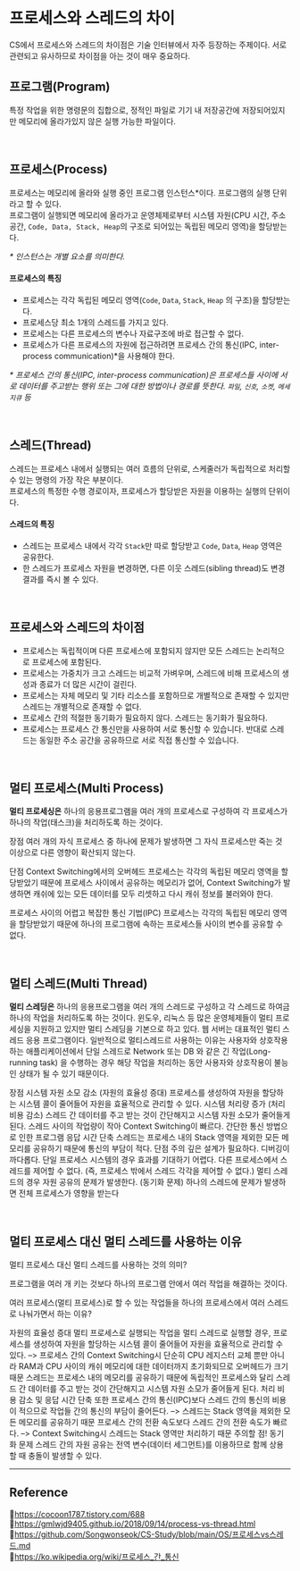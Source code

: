 # 프로세스와 스레드의 차이

CS에서 프로세스와 스레드의 차이점은 기술 인터뷰에서 자주 등장하는 주제이다. 서로 관련되고 유사하므로 차이점을 아는 것이 매우 중요하다.

## 프로그램(Program)

특정 작업을 위한 명령문의 집합으로, 정적인 파일로 기기 내 저장공간에 저장되어있지만 메모리에 올라가있지 않은 실행 가능한 파일이다.

<br/>

## 프로세스(Process)

프로세스는 메모리에 올라와 실행 중인 프로그램 인스턴스\*이다. 프로그램의 실행 단위라고 할 수 있다.  
프로그램이 실행되면 메모리에 올라가고 운영체제로부터 시스템 자원(CPU 시간, 주소 공간, `Code, Data, Stack, Heap`의 구조로 되어있는 독립된 메모리 영역)을 할당받는다.

_\* 인스턴스는 개별 요소를 의미한다._

#### 프로세스의 특징

- 프로세스는 각각 독립된 메모리 영역(`Code`, `Data`, `Stack`, `Heap` 의 구조)을 할당받는다.
- 프로세스당 최소 1개의 스레드를 가지고 있다.
- 프로세스는 다른 프로세스의 변수나 자료구조에 바로 접근할 수 없다.
- 프로세스가 다른 프로세스의 자원에 접근하려면 프로세스 간의 통신(IPC, inter-process communication)\*을 사용해야 한다.

_\* 프로세스 간의 통신(IPC, inter-process communication)은 프로세스들 사이에 서로 데이터를 주고받는 행위 또는 그에 대한 방법이나 경로를 뜻한다. `파일`, `신호`, `소켓`, `메세지큐` 등_

<br/>

## 스레드(Thread)

스레드는 프로세스 내에서 실행되는 여러 흐름의 단위로, 스케줄러가 독립적으로 처리할 수 있는 명령의 가장 작은 부분이다.  
프로세스의 특정한 수행 경로이자, 프로세스가 할당받은 자원을 이용하는 실행의 단위이다.

#### 스레드의 특징

- 스레드는 프로세스 내에서 각각 `Stack`만 따로 할당받고 `Code`, `Data`, `Heap` 영역은 공유한다.
- 한 스레드가 프로세스 자원을 변경하면, 다른 이웃 스레드(sibling thread)도 변경 결과를 즉시 볼 수 있다.

<br/>

## 프로세스와 스레드의 차이점

- 프로세스는 독립적이며 다른 프로세스에 포함되지 않지만 모든 스레드는 논리적으로 프로세스에 포함된다.
- 프로세스는 가중치가 크고 스레드는 비교적 가벼우며, 스레드에 비해 프로세스의 생성과 종료가 더 많은 시간이 걸린다.
- 프로세스는 자체 메모리 및 기타 리소스를 포함하므로 개별적으로 존재할 수 있지만 스레드는 개별적으로 존재할 수 없다.
- 프로세스 간의 적절한 동기화가 필요하지 않다. 스레드는 동기화가 필요하다.
- 프로세스는 프로세스 간 통신만을 사용하여 서로 통신할 수 있습니다. 반대로 스레드는 동일한 주소 공간을 공유하므로 서로 직접 통신할 수 있습니다.

<br/>

## 멀티 프로세스(Multi Process)

**멀티 프로세싱은** 하나의 응용프로그램을 여러 개의 프로세스로 구성하여 각 프로세스가 하나의 작업(태스크)을 처리하도록 하는 것이다.

장점
여러 개의 자식 프로세스 중 하나에 문제가 발생하면 그 자식 프로세스만 죽는 것 이상으로 다른 영향이 확산되지 않는다.

단점
Context Switching에서의 오버헤드 프로세스는 각각의 독립된 메모리 영역을 할당받았기 때문에 프로세스 사이에서 공유하는 메모리가 없어, Context Switching가 발생하면 캐쉬에 있는 모든 데이터를 모두 리셋하고 다시 캐쉬 정보를 불러와야 한다.

프로세스 사이의 어렵고 복잡한 통신 기법(IPC) 프로세스는 각각의 독립된 메모리 영역을 할당받았기 때문에 하나의 프로그램에 속하는 프로세스들 사이의 변수를 공유할 수 없다.

<br/>

## 멀티 스레드(Multi Thread)

**멀티 스레딩은** 하나의 응용프로그램을 여러 개의 스레드로 구성하고 각 스레드로 하여금 하나의 작업을 처리하도록 하는 것이다. 윈도우, 리눅스 등 많은 운영체제들이 멀티 프로세싱을 지원하고 있지만 멀티 스레딩을 기본으로 하고 있다. 웹 서버는 대표적인 멀티 스레드 응용 프로그램이다.
일반적으로 멀티스레드르 사용하는 이유는 사용자와 상호작용하는 애플리케이션에서 단일 스레드로 Network 또는 DB 와 같은 긴 작업(Long-running task) 을 수행하는 경우 해당 작업을 처리하는 동안 사용자와 상호작용이 불능인 상태가 될 수 있기 때문이다.

장점
시스템 자원 소모 감소 (자원의 효율성 증대)
프로세스를 생성하여 자원을 할당하는 시스템 콜이 줄어들어 자원을 효율적으로 관리할 수 있다.
시스템 처리량 증가 (처리 비용 감소)
스레드 간 데이터를 주고 받는 것이 간단해지고 시스템 자원 소모가 줄어들게 된다.
스레드 사이의 작업량이 작아 Context Switching이 빠르다.
간단한 통신 방법으로 인한 프로그램 응답 시간 단축
스레드는 프로세스 내의 Stack 영역을 제외한 모든 메모리를 공유하기 때문에 통신의 부담이 적다.
단점
주의 깊은 설계가 필요하다.
디버깅이 까다롭다.
단일 프로세스 시스템의 경우 효과를 기대하기 어렵다.
다른 프로세스에서 스레드를 제어할 수 없다. (즉, 프로세스 밖에서 스레드 각각을 제어할 수 없다.)
멀티 스레드의 경우 자원 공유의 문제가 발생한다. (동기화 문제)
하나의 스레드에 문제가 발생하면 전체 프로세스가 영향을 받는다

<br/>

## 멀티 프로세스 대신 멀티 스레드를 사용하는 이유

멀티 프로세스 대신 멀티 스레드를 사용하는 것의 의미?

프로그램을 여러 개 키는 것보다 하나의 프로그램 안에서 여러 작업을 해결하는 것이다.

여러 프로세스(멀티 프로세스)로 할 수 있는 작업들을 하나의 프로세스에서 여러 스레드로 나눠가면서 하는 이유?

자원의 효율성 증대
멀티 프로세스로 실행되는 작업을 멀티 스레드로 실행할 경우, 프로세스를 생성하여 자원을 할당하는 시스템 콜이 줄어들어 자원을 효율적으로 관리할 수 있다.
–> 프로세스 간의 Context Switching시 단순히 CPU 레지스터 교체 뿐만 아니라 RAM과 CPU 사이의 캐쉬 메모리에 대한 데이터까지 초기화되므로 오버헤드가 크기 때문
스레드는 프로세스 내의 메모리를 공유하기 때문에 독립적인 프로세스와 달리 스레드 간 데이터를 주고 받는 것이 간단해지고 시스템 자원 소모가 줄어들게 된다.
처리 비용 감소 및 응답 시간 단축
또한 프로세스 간의 통신(IPC)보다 스레드 간의 통신의 비용이 적으므로 작업들 간의 통신의 부담이 줄어든다.
–> 스레드는 Stack 영역을 제외한 모든 메모리를 공유하기 때문
프로세스 간의 전환 속도보다 스레드 간의 전환 속도가 빠르다.
–> Context Switching시 스레드는 Stack 영역만 처리하기 때문
주의할 점!
동기화 문제
스레드 간의 자원 공유는 전역 변수(데이터 세그먼트)를 이용하므로 함께 상용할 때 충돌이 발생할 수 있다.

---

## Reference

📄https://cocoon1787.tistory.com/688  
📄https://gmlwjd9405.github.io/2018/09/14/process-vs-thread.html  
📄https://github.com/Songwonseok/CS-Study/blob/main/OS/프로세스vs스레드.md  
📄https://ko.wikipedia.org/wiki/프로세스_간_통신
